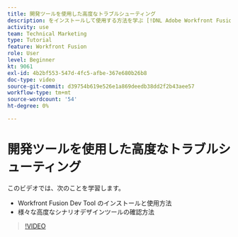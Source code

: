 ```yaml
---
title: 開発ツールを使用した高度なトラブルシューティング
description: をインストールして使用する方法を学ぶ [!DNL Adobe Workfront Fusion Dev Tool]を参照し、含まれる様々な高度なシナリオデザインツールを確認します。
activity: use
team: Technical Marketing
type: Tutorial
feature: Workfront Fusion
role: User
level: Beginner
kt: 9061
exl-id: 4b2bf553-547d-4fc5-afbe-367e680b26b8
doc-type: video
source-git-commit: d39754b619e526e1a869deedb38dd2f2b43aee57
workflow-type: tm+mt
source-wordcount: '54'
ht-degree: 0%

---
```


# 開発ツールを使用した高度なトラブルシューティング

このビデオでは、次のことを学習します。

* Workfront Fusion Dev Tool のインストールと使用方法
* 様々な高度なシナリオデザインツールの確認方法

>[!VIDEO](https://video.tv.adobe.com/v/335302/?quality=12)
